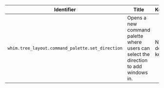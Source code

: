 | Identifier                                       | Title                                                                               | Keybind            |
| ------------------------------------------------ | ----------------------------------------------------------------------------------- | ------------------ |
| `whim.tree_layout.command_palette.set_direction` | Opens a new command palette where users can select the direction to add windows in. | No default keybind |
